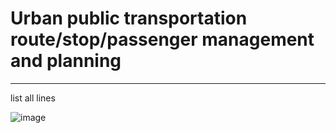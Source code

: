 # Urban public transportation route/stop/passenger management and planning

----------------------------------

list all lines

![image](https://github.com/user-attachments/assets/9abc077d-c0ea-4137-ae2e-3db03e5717ef)


